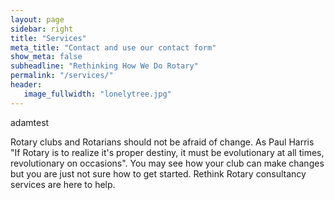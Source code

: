 ```yaml
---
layout: page
sidebar: right
title: "Services"
meta_title: "Contact and use our contact form"
show_meta: false
subheadline: "Rethinking How We Do Rotary"
permalink: "/services/"
header:
   image_fullwidth: "lonelytree.jpg"
---
```


adamtest

Rotary clubs and Rotarians should not be afraid of change. As Paul Harris "If Rotary is to realize it's proper destiny, it must be evolutionary at all times, revolutionary on occasions". You may see how your club can make changes but you are just not sure how to get started. Rethink Rotary consultancy services are here to help.

